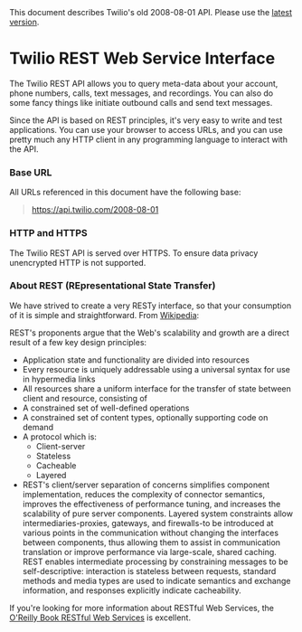 <div id="version-info" class="alert">
    This document describes Twilio's old 2008-08-01 API. Please use the 
    <a href="/docs/api/rest">latest version</a>.
</div>

# Twilio REST Web Service Interface
 
The Twilio REST API allows you to query meta-data about your account, phone numbers, calls, text messages, and recordings. You can also do some fancy things like initiate outbound calls and send text messages.

Since the API is based on REST principles, it's very easy to write and test applications. You can use your browser to access URLs, and you can use pretty much any HTTP client in any programming language to interact with the API.

### Base URL

All URLs referenced in this document have the following base: 

> https://api.twilio.com/2008-08-01 

### HTTP and HTTPS 

The Twilio REST API is served over HTTPS. To ensure data privacy unencrypted HTTP is not supported.

### About REST (REpresentational State Transfer)

We have strived to create a very RESTy interface, so that your consumption of it is simple and straightforward. From [Wikipedia][13]:  

REST's proponents argue that the Web's scalability and growth are a direct result of a few key design principles:  
  
*   Application state and functionality are divided into resources
*   Every resource is uniquely addressable using a universal syntax for use in hypermedia links
*   All resources share a uniform interface for the transfer of state between client and resource, consisting of
*   A constrained set of well-defined operations
*   A constrained set of content types, optionally supporting code on demand
*   A protocol which is:
	*   Client-server
	*   Stateless
	*   Cacheable
	*   Layered
*   REST's client/server separation of concerns simplifies component implementation, reduces the complexity of connector semantics, improves the effectiveness of performance tuning, and increases the scalability of pure server components. Layered system constraints allow intermediaries-proxies, gateways, and firewalls-to be introduced at various points in the communication without changing the interfaces between components, thus allowing them to assist in communication translation or improve performance via large-scale, shared caching. REST enables intermediate processing by constraining messages to be self-descriptive: interaction is stateless between requests, standard methods and media types are used to indicate semantics and exchange information, and responses explicitly indicate cacheability. 

If you're looking for more information about RESTful Web Services, the [O'Reilly Book RESTful Web Services][14] is excellent.

 [13]: http://en.wikipedia.org/wiki/Representational_State_Transfer
 [14]: http://www.amazon.com/RESTful-Web-Services-Leonard-Richardson/dp/0596529260
